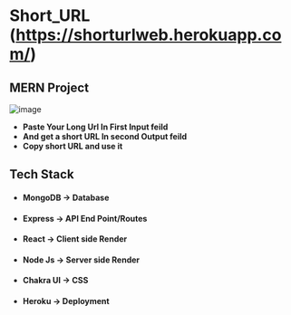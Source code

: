 # Short_URL (https://shorturlweb.herokuapp.com/)
## MERN Project
![image](https://user-images.githubusercontent.com/97354310/172382127-7c3b1a1b-0d16-4e2d-b0d8-e789aad5eccf.png)

- **Paste Your Long Url In First Input feild**
- **And get a short URL In second Output feild**
- **Copy short URL and use it**

## Tech Stack
- #### MongoDB      -> Database
- #### Express         -> API End Point/Routes
- #### React            -> Client side Render
- #### Node Js        -> Server side Render
- #### Chakra UI     -> CSS
- #### Heroku         -> Deployment
